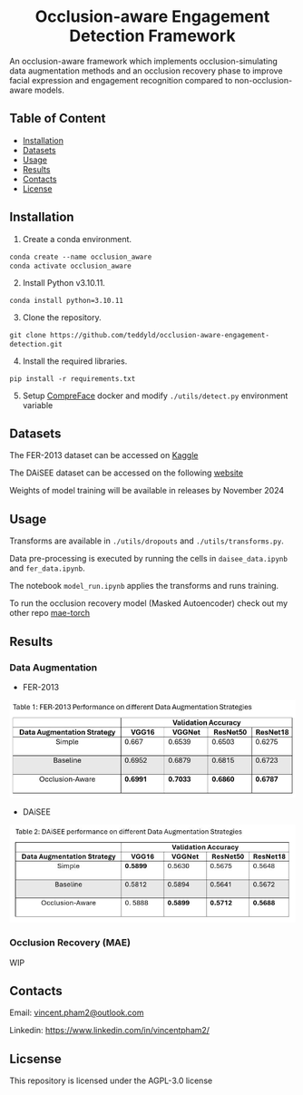 # <div align="center">Occlusion-aware Engagement Detection Framework</div>

An occlusion-aware framework which implements occlusion-simulating data augmentation methods and an occlusion recovery phase to improve facial expression and engagement recognition compared to non-occlusion-aware models.

## Table of Content

- [Installation](#installation)
- [Datasets](#datasets)
- [Usage](#usage)
- [Results](#results)
- [Contacts](#contacts)
- [License](#license)

## <a id="installation">Installation</a>

1. Create a conda environment.

```
conda create --name occlusion_aware
conda activate occlusion_aware
```

2. Install Python v3.10.11.

```
conda install python=3.10.11
```

3. Clone the repository.

```
git clone https://github.com/teddyld/occlusion-aware-engagement-detection.git
```

4. Install the required libraries.

```
pip install -r requirements.txt
```

5. Setup [CompreFace](https://github.com/exadel-inc/CompreFace) docker and modify `./utils/detect.py` environment variable

## <a id="datasets">Datasets</a>

The FER-2013 dataset can be accessed on [Kaggle](https://www.kaggle.com/datasets/msambare/fer2013)

The DAiSEE dataset can be accessed on the following [website](https://people.iith.ac.in/vineethnb/resources/daisee/index.html)

Weights of model training will be available in releases by November 2024

## <a id="usage">Usage</a>

Transforms are available in `./utils/dropouts` and `./utils/transforms.py`.

Data pre-processing is executed by running the cells in `daisee_data.ipynb` and `fer_data.ipynb`.

The notebook `model_run.ipynb` applies the transforms and runs training.

To run the occlusion recovery model (Masked Autoencoder) check out my other repo [mae-torch](https://github.com/teddyld/mae-torch)

## <a id="results">Results</a>

### Data Augmentation

- FER-2013

<img src="./images/fer_performance.JPG" alt="fer performnace" width="550"/>

- DAiSEE

<img src="./images/daisee_performance.JPG" alt="daisee performnace" width="550"/>

### Occlusion Recovery (MAE)

WIP

## <a id="contacts">Contacts</a>

Email: vincent.pham2@outlook.com

Linkedin: https://www.linkedin.com/in/vincentpham2/

## <a id="license">Licsense</a>

This repository is licensed under the AGPL-3.0 license
